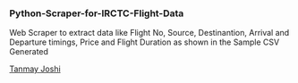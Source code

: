 ### Python-Scraper-for-IRCTC-Flight-Data
Web Scraper to extract data like Flight No, Source, Destinantion, Arrival and Departure timings, Price and Flight Duration as shown in the Sample CSV Generated

[Tanmay Joshi](https://github.com/tanmayjoshi28)
